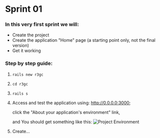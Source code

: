 # Sprint 01

### In this very first sprint we will:

* Create the project
* Create the application "Home" page (a starting point only, not the final version)
* Get it working

### Step by step guide:

1. ```rails new r3gc```
2. ```cd r3gc```
3. ```rails s```
4. Access and test the application using: http://0.0.0.0:3000;

   click the "About your application's environment" link,

   and You should get something like this:
![Project Environment](https://github.com/marcric/ror3gangsclock/wiki/rails_environment.png "Environment")

5. Create...
